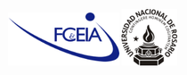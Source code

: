 <div align='center'>
<img src='assets/FCEIA-logo.png' width='200'>
<img src='assets/LOGO-UNR-NEGRO.png' width='100'>
</div>

